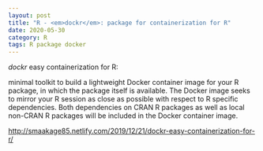 ```yaml
---
layout: post
title: "R - <em>dockr</em>: package for containerization for R"
date: 2020-05-30
category: R
tags: R package docker
---
```


<em>dockr</em> easy containerization for R:


minimal toolkit to build a lightweight Docker container image for your R package, in which the package itself is available. The Docker image seeks to mirror your R session as close as possible with respect to R specific dependencies. Both dependencies on CRAN R packages as well as local non-CRAN R packages will be included in the Docker container image.


http://smaakage85.netlify.com/2019/12/21/dockr-easy-containerization-for-r/
